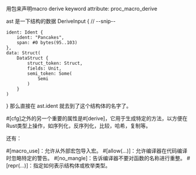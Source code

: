 用包来声明macro derive
keyword attribute:  proc_macro_derive


ast 是一下结构的数据
DeriveInput {
    // --snip--

    ident: Ident {
        ident: "Pancakes",
        span: #0 bytes(95..103)
    },
    data: Struct(
        DataStruct {
            struct_token: Struct,
            fields: Unit,
            semi_token: Some(
                Semi
            )
        }
    )
}
那么直接在 ast.ident 就去到了这个结构体的名字了。


  
#[cfg]之外的另一个重要的属性是#[derive]，它用于生成特定的方法，以方便在Rust类型上操作，如序列化，反序列化，比较，哈希，复制等。

还有：

#[macro_use]：允许从外部宏包导入宏。
#[allow(...)]：允许编译器在代码编译时忽略特定的警告。
#[no_mangle]：告诉编译器不要对函数的名称进行重整。
#[repr(...)]：指定如何表示结构体或枚举类型。